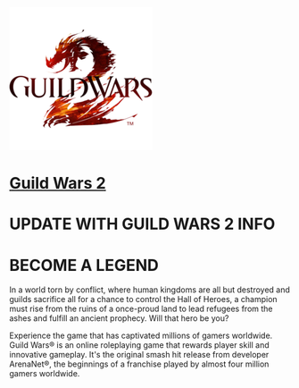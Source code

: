 ﻿![guild-wars-2 Logo](https://raw.githubusercontent.com/Zoullx/chocolatey-packages/master/guild-wars-2/guild-wars-2.png "Guild Wars 2 Logo")

# [Guild Wars 2](https://community.chocolatey.org/packages/guild-wars-2)

# UPDATE WITH GUILD WARS 2 INFO

# BECOME A LEGEND

In a world torn by conflict, where human kingdoms are all but destroyed and guilds sacrifice all for a chance to control the Hall of Heroes, a champion must rise from the ruins of a once-proud land to lead refugees from the ashes and fulfill an ancient prophecy. Will that hero be you?

Experience the game that has captivated millions of gamers worldwide. Guild Wars® is an online roleplaying game that rewards player skill and innovative gameplay. It's the original smash hit release from developer ArenaNet®, the beginnings of a franchise played by almost four million gamers worldwide.
